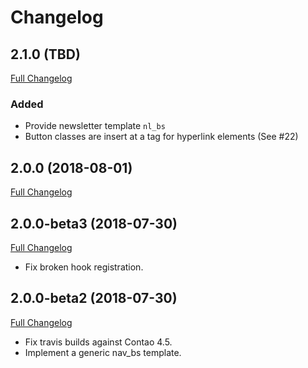 
Changelog
=========

2.1.0 (TBD)
-----------

[Full Changelog](https://github.com/contao-bootstrap/templates/compare/2.0.0...develop)

### Added

 - Provide newsletter template `nl_bs`
 - Button classes are insert at a tag for hyperlink elements (See #22)

2.0.0 (2018-08-01)
------------------

[Full Changelog](https://github.com/contao-bootstrap/templates/compare/2.0.0-beta3...2.0.0)

2.0.0-beta3 (2018-07-30)
------------------------

[Full Changelog](https://github.com/contao-bootstrap/templates/compare/2.0.0-beta2...2.0.0-beta3)

 - Fix broken hook registration.


2.0.0-beta2 (2018-07-30)
------------------------

[Full Changelog](https://github.com/contao-bootstrap/templates/compare/2.0.0-beta1...2.0.0-beta2)

 - Fix travis builds against Contao 4.5.
 - Implement a generic nav_bs template.
